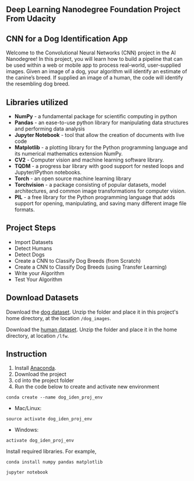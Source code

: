 ## Deep Learning Nanodegree Foundation Project From Udacity

## CNN for a Dog Identification App

Welcome to the Convolutional Neural Networks (CNN) project in the AI Nanodegree! In this project, you will learn how to build a pipeline that can be used within a web or mobile app to process real-world, user-supplied images. Given an image of a dog, your algorithm will identify an estimate of the canine’s breed. If supplied an image of a human, the code will identify the resembling dog breed.

## Libraries utilized

- **NumPy** - a fundamental package for scientific computing in python
- **Pandas** - an ease-to-use python library for manipulating data structures and performing data analysis
- **Jupyter Notebook** - tool that allow the creation of documents with live code
- **Matplotlib** - a plotting library for the Python programming language and its numerical mathematics extension NumPy.
- **CV2** - Computer vision and machine learning software library.
- **TQDM** - a progress bar library with good support for nested loops and Jupyter/IPython notebooks.
- **Torch** - an open source machine learning library
- **Torchvision** - a package consisting of popular datasets, model architectures, and common image transformations for computer vision.
- **PIL** - a free library for the Python programming language that adds support for opening, manipulating, and saving many different image file formats.

## Project Steps

- Import Datasets 
- Detect Humans
- Detect Dogs
- Create a CNN to Classify Dog Breeds (from Scratch)
- Create a CNN to Classify Dog Breeds (using Transfer Learning)
- Write your Algorithm
- Test Your Algorithm

## Download Datasets
Download the [dog dataset](https://s3-us-west-1.amazonaws.com/udacity-aind/dog-project/dogImages.zip). Unzip the folder and place it in this project's home directory, at the location ```/dog_images```.

Download the [human dataset](https://s3-us-west-1.amazonaws.com/udacity-aind/dog-project/lfw.zip). Unzip the folder and place it in the home directory, at location ```/lfw```.

## Instruction

1. Install [Anaconda](https://www.anaconda.com/distribution/).
2. Download the project
3. cd into the project folder
4. Run the code below to create and activate new environment

```
conda create --name dog_iden_proj_env
```
 - Mac/Linux: 
```
source activate dog_iden_proj_env 
```
 - Windows:
```
activate dog_iden_proj_env
```
Install required libraries. For example, 
```
conda install numpy pandas matplotlib
```
```
jupyter notebook
```
